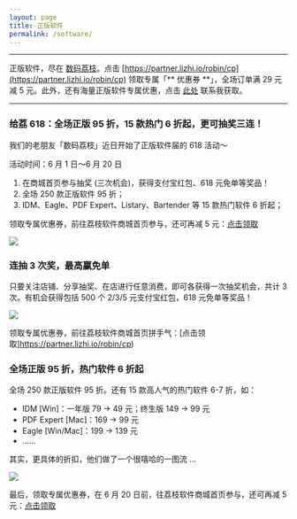 ```yaml
---
layout: page
title: 正版软件
permalink: /software/
---
```


***

正版软件，尽在 [数码荔枝](https://www.lizhi.io)。点击 [https://partner.lizhi.io/robin/cp](https://partner.lizhi.io/robin/cp) 领取专属「** 优惠券 **」，全场订单满 29 元减 5 元。此外，还有海量正版软件专属优惠，点击 [此处](https://dbarobin.com/about) 联系我获取。

***

### 给荔 618：全场正版 95 折，15 款热门 6 折起，更可抽奖三连！

我们的老朋友「数码荔枝」近日开始了正版软件届的 618 活动～

活动时间：6 月 1 日～6 月 20 日

1. 在商城首页参与抽奖 (三次机会)，获得支付宝红包、618 元免单等奖品！
2. 全场 250 款正版软件 95 折；
3. IDM、Eagle、PDF Expert、Listary、Bartender 等 15 款热门软件 6 折起；

领取专属优惠券，前往荔枝软件商城首页参与，还可再减 5 元：[点击领取](https://partner.lizhi.io/robin/cp)

![](https://cdn.dbarobin.com/bhnODjj.png)

### 连抽 3 次奖，最高赢免单

只要关注店铺、分享抽奖、在店进行任意消费，即可各获得一次抽奖机会，共计 3 次。有机会获得包括 500 个 2/3/5 元支付宝红包，618 元免单等奖品！

![](https://cdn.dbarobin.com/VSLvtXB.jpg)

领取专属优惠券，前往荔枝软件商城首页拼手气：[点击领取]https://partner.lizhi.io/robin/cp)

### 全场正版 95 折，热门软件 6 折起

全场 250 款正版软件 95 折。还有 15 款高人气的热门软件 6-7 折，如：

- IDM [Win]：一年版 79 -> 49 元；终生版 149 -> 99 元
- PDF Expert [Mac]：169 -> 99 元
- Eagle [Win/Mac]：199 -> 139 元
- ……

其实，更具体的折扣，他们做了一个很嘻哈的一图流 ...

![](https://cdn.dbarobin.com/OakMYAF.png)

最后，领取专属优惠券，在 6 月 20 日前，往荔枝软件商城首页参与，还可再减 5 元：[点击领取](https://partner.lizhi.io/robin/cp)